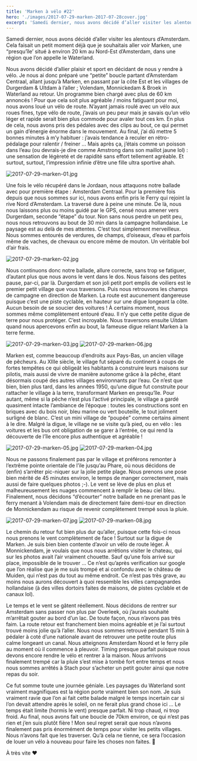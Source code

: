 ```yaml
---
title: 'Marken à vélo #22'
hero: './images/2017-07-29-marken-2017-07-28cover.jpg'
excerpt: 'Samedi dernier, nous avons décidé d’aller visiter les alentours d’Amsterdam. Cela faisait un petit moment déjà que je souhaitais aller voir Marken, une “presqu’île’ situé à environ 20 km au Nord-Est d’Amsterdam, dans une région que l’on appelle le Waterland. Nous avons décidé d’allier plaisir et sport en décidant de nous y rendre à vélo.'
---
```


Samedi dernier, nous avons décidé d’aller visiter les alentours d’Amsterdam. Cela faisait un petit moment déjà que je souhaitais aller voir Marken, une “presqu’île’ situé à environ 20 km au Nord-Est d’Amsterdam, dans une région que l’on appelle le Waterland.

Nous avons décidé d’allier plaisir et sport en décidant de nous y rendre à vélo. Je nous ai donc préparé une “petite” boucle partant d’Amsterdam Centraal, allant jusqu’à Marken, en passant par la côte Est et les villages de Durgerdam & UItdam à l’aller ; Volendam, Monnickedam & Broek in Waterland au retour. Un programme bien chargé avec plus de 60 km annoncés ! Pour que cela soit plus agréable / moins fatiguant pour moi, nous avons loué un vélo de route. N’ayant jamais roulé avec un vélo aux roues fines, type vélo de route, j’avais un peu peur mais je savais qu’un vélo léger et rapide serait bien plus commode pour avaler tout ces km. En plus de cela, nous avons pris des pédales avec des clips au bout, ce qui permet un gain d’énergie énorme dans le mouvement. Au final, j’ai dû mettre 5 bonnes minutes à m’y habituer : j’avais tendance à reculer en rétro-pédalage pour ralentir / freiner ... Mais après ça, j’étais comme un poisson dans l’eau (ou devrais-je dire comme Amstrong dans son maillot jaune lol) : une sensation de légèreté et de rapidité sans effort tellement agréable. Et surtout, surtout, l’impression infinie d’être une fille ultra sportive ahah.

<img alt="2017-07-29-marken-01.jpg" src="./images/2017-07-29-marken-01.jpg">

Une fois le vélo récupéré dans le Jordaan, nous attaquons notre ballade avec pour première étape : Amsterdam Centraal. Pour la première fois depuis que nous sommes sur ici, nous avons enfin pris le Ferry qui rejoint la rive Nord d’Amsterdam. La traversé dure à peine une minute. De là, nous nous laissons plus ou moins guidé par le GPS, censé nous amener vers Durgerdam, seconde “étape” du tour. Non sans nous perdre un petit peu, nous nous retrouvons au bout de 30 min dans la campagne hollandaise. Le paysage est au delà de mes attentes. C’est tout simplement merveilleux. Nous sommes entourés de verdures, de champs, d’oiseaux, d’eau et parfois même de vaches, de chevaux ou encore même de mouton. Un véritable bol d’air frais.

<img alt="2017-07-29-marken-02.jpg" src="./images/2017-07-29-marken-02.jpg">

Nous continuons donc notre ballade, allure correcte, sans trop se fatiguer, d’autant plus que nous avons le vent dans le dos. Nous faisons des petites pause, par-ci, par là. Durgerdam et son joli petit port emplis de voiliers est le premier petit village que vous traversons. Puis nous retrouvons les champs de campagne en direction de Marken. La route est aucunement dangereuse puisque c’est une piste cyclable, en hauteur sur une digue longeant la côte. Aucun besoin de se soucier des voitures ! À certains moment, nous sommes même complètement entouré d’eau. Il n’y que cette petite digue de terre pour nous protéger. C’est incroyable. Nous traversons ensuite Uitdam quand nous apercevons enfin au bout, la fameuse digue reliant Marken à la terre ferme.

<img alt="2017-07-29-marken-03.jpg" src="./images/2017-07-29-marken-03.jpg">
<img alt="2017-07-29-marken-06.jpg" src="./images/2017-07-29-marken-06.jpg">

Marken est, comme beaucoup d’endroits aux Pays-Bas, un ancien village de pêcheurs. Au XIIIe siècle, le village fut séparé du continent à coups de fortes tempêtes ce qui obligeât les habitants à construire leurs maisons sur pilotis, mais aussi de vivre de manière autonome grâce à la pêche, étant désormais coupé des autres villages environnants par l’eau. Ce n’est que bien, bien plus tard, dans les années 1950, qu’une digue fut construite pour rattacher le village à la terre, transformant Marken en presqu’île. Pour autant, même si la pêche n’est plus l’activé principale, le village a gardé quasiment intacte l’ambiance de l’époque : toutes les constructions sont en briques avec du bois noir, bleu marine ou vert bouteille, le tout joliment surligné de blanc. C’est un mini village de “poupée” comme certains aiment à le dire. Malgré la digue, le village ne se visite qu’à pied, ou en vélo : les voitures et les bus ont obligation de se garer à l’entrée, ce qui rend la découverte de l’île encore plus authentique et agréable !

<img alt="2017-07-29-marken-05.jpg" src="./images/2017-07-29-marken-05.jpg">
<img alt="2017-07-29-marken-04.jpg" src="./images/2017-07-29-marken-04.jpg">

Nous ne passons finalement pas par le village et préférons remonter à l’extrême pointe orientale de l’ile jusqu’au Phare, où nous décidons de (enfin) s’arrêter pic-niquer sur la jolie petite plage. Nous prenons une pose bien mérité de 45 minutes environ, le temps de manger correctement, mais aussi de faire quelques photos ;-). Le vent se lève de plus en plus et malheureusement les nuages commencent à remplir le beau ciel bleu. Finalement, nous décidons “d’écourter” notre ballade en ne prenant pas le ferry menant à Volendam mais de directement faire demi-tour en direction de Monnickendam au risque de revenir complètement trempé sous la pluie.

<img alt="2017-07-29-marken-07.jpg" src="./images/2017-07-29-marken-07.jpg">
<img alt="2017-07-29-marken-08.jpg" src="./images/2017-07-29-marken-08.jpg">

Le chemin du retour fut bien plus dur qu’aller, puisque cette fois-ci nous nous prenons le vent complètement de face ! Surtout sur la digue de Marken. Je suis bien bien contente d’avoir un vélo de route léger. À Monnickendam, je voulais que nous nous arrêtions visiter le chateau, qui sur les photos avait l’air vraiment chouette. Sauf qu’une fois arrivé sur place, impossible de le trouver ... Ce n’est qu’après verification sur google que l’on réalise que je me suis trompé et ai confondu avec le château de Muiden, qui n’est pas du tout au même endroit. Ce n’est pas très grave, au moins nous aurons découvert à quoi ressemble les villes campagnardes hollandaise (à des villes dortoirs faites de maisons, de pistes cyclable et de canaux lol).

Le temps et le vent se gâtent réellement. Nous décidons de rentrer sur Amsterdam sans passer non plus par Overleek, où j’aurais souhaité m’arrêtait gouter au bord d’un lac. De toute façon, nous n’avons pas très faim. La route retour est franchement bien moins agréable et je l’ai surtout trouvé moins jolie qu’à l’aller. Nous nous sommes retrouvé pendant 15 min à pédaler à coté d’une nationale avant de retrouver une petite route plus calme longeant un canal. Nous atteignons Amsterdam Noord et le ferry pile au moment où il commence à pleuvoir. Timing presque parfait puisque nous devons encore rendre le vélo et rentrer à la maison.
Nous arrivons finalement trempé car la pluie s’est mise à tombé fort entre temps et nous nous sommes arrêtés à Stach pour s’acheter un petit gouter ainsi que notre repas du soir.

Ce fut somme toute une journée géniale. Les paysages du Waterland sont vraiment magnifiques est la région porte vraiment bien son nom. Je suis vraiment ravie que l’on ai fait cette balade malgré le temps incertain car si l’on devait attendre après le soleil, on ne ferait plus grand chose ici ... Le temps était limite (hormis le vent) presque parfait. Ni trop chaud, ni trop froid. Au final, nous avons fait une boucle de 70km environ, ce qui n’est pas rien et j’en suis plutôt fière ! Mon seul regret serait que nous n’avons finalement pas pris énormément de temps pour visiter les petits villages. Nous n’avons fait que les traverser. Qu’à cela ne tienne, ce sera l’occasion de louer un vélo à nouveau pour faire les choses non faites. 🙂

À très vite ❤️
